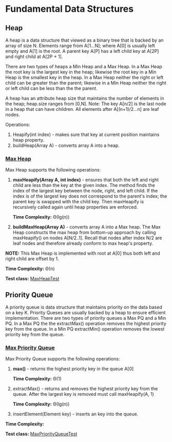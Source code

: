 # Fundamental Data Structures

## Heap
A heap is a data structure that viewed as a binary tree that is backed by an array of size N. 
Elements range from A[1...N]; where A[0] is usually left empty and A[1] is the root. A parent key A[P] has a 
left child key at A[2P] and right child at A[2P + 1]. 

There are two types of heaps a Min Heap and a Max Heap. In a Max Heap the root key is the largest key in the heap;
likewise the root key in a Min Heap is the smallest key in the heap. In a Max Heap neither the right or left
child can be greater than the parent; likewise in a Min Heap neither the right or left child can be less than the the parent.

A heap has an attribute heap size that maintains the number of elements in the heap; heap.size ranges from [0,N]. 
Note: The key A[n/2] is the last node in a heap that can have children. 
All elements after A[(n+1)/2...n] are leaf nodes. 

Operations: 
1) Heapify(int index) - makes sure that key at current position maintains heap property. 
2) buildHeap(Array A) - converts array A into a heap.  

### [Max Heap](https://github.com/matthewddiaz/Data-Structures/blob/master/src/com/matthewddiaz/datastructures/heap/MaxHeap.java)
Max Heap supports the following operations:

1) **maxHeapify(Array A, int index)** - ensures that both the left and right child are less than the key at the given index.
The method finds the index of the largest key between the node, right, and left child. If the index is of the largest
key does not correspond to the parent's index; the parent key is swapped with the child key. Then maxHeapify 
is recursively called again until heap properties are enforced.

    **Time Complexity:** Θ(lg(n))

2) **buildMaxHeap(Array A)** - converts array A into a Max heap. The Max Heap constructs the max heap from bottom-up approach
by calling maxHeapify() on nodes A[N/2..1]. Recall that nodes after index N/2 are leaf nodes and therefore already conform
to max heap's property.

**NOTE:** This Max Heap is implemented with root at A[0] thus both left and right child
are offset by 1.

   **Time Complexity:** Θ(n)

**Test class:** [MaxHeapTest](https://github.com/matthewddiaz/Data-Structures/blob/master/test/com/matthewddiaz/datastructures/queue/MaxHeapTest.java)

## Priority Queue
A priority queue is data structure that maintains priority on the data  based on a key K. Priority Queses are usually backed by 
a heap to ensure efficient implementation. There are two types of priority queues a Max PQ and a Min PQ. In a Max PQ the 
the extractMax() operation removes the highest priority key from the queue. In a Min PQ extractMin() operation removes the 
lowest priority key from the queue. 


### [Max Priority Queue](https://github.com/matthewddiaz/Data-Structures/blob/master/src/com/matthewddiaz/datastructures/heap/MaxPriorityQueue.java)
Max Priority Queue supports the following operations:

1) **max()** - returns the highest priority key in the queue A[0]

    **Time Complexity:** Θ(1)
2) extractMax() - returns and removes the highest priority key from the queue.
    After the largest key is removed must call maxHeapify(A, 1)
        
      **Time Complexity:** Θ(lg(n))
3) insertElement(Element key) - inserts an key into the queue.

**Time Complexity:**

**Test class:** [MaxPriorityQueueTest](https://github.com/matthewddiaz/Data-Structures/blob/master/test/com/matthewddiaz/datastructures/queue/MaxProrityQueueTest.java)
